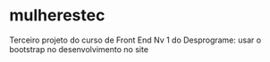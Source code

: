 # mulherestec
Terceiro projeto do curso de Front End Nv 1 do Desprograme: usar o bootstrap no desenvolvimento no site
